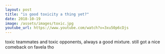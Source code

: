 ```yaml
---
layout: post
title: "is good toxicity a thing yet?"
date: 2018-10-19
image: /assets/images/toxic.jpg
youtube_url: https://www.youtube.com/watch?v=3xu50p6cDjs
---
```


toxic teammates and toxic opponents, always a good mixture. still got a nice comeback on favela tho